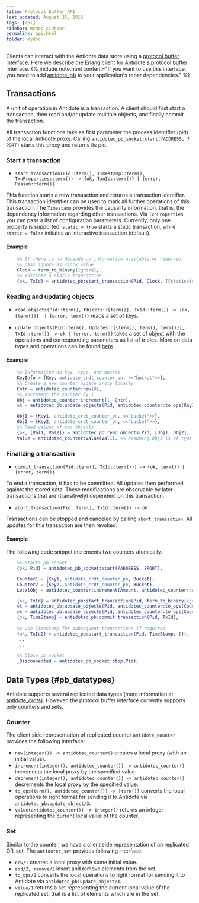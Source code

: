 ```yaml
---
title: Protocol Buffer API
last_updated: August 25, 2016
tags: [api]
sidebar: mydoc_sidebar
permalink: api.html
folder: mydoc
---
```


Clients can interact with the Antidote data store using a [protocol buffer](https://developers.google.com/protocol-buffers/) interface.
Here we describe the Erlang client for Antidote's protocol buffer interface. 
{% include note.html content="If you want to use this interface, you need to add [antidote_pb](https://github.com/SyncFree/antidote_pb) to your application's rebar dependencies." %}


## Transactions

A unit of operation in Antidote is a transaction. 
A client should first start a transaction, then read and/or update multiple objects, and finally commit the transaction.

All transaction functions take as first parameter the process identifier (pid) of the local Antidote proxy. 
Calling `antidotec_pb_socket:start(?ADDRESS, ?PORT)` starts this proxy and returns its pid.

### Start a transaction

  * `start_transaction(Pid::term(), Timestamp::term(), TxnProperties::term())
        -> {ok, TxnId::term()} | {error, Reason::term()}`

  This function starts a new transaction and returns a transaction identifier.
  This transaction identifier can be used to mark all further operations of this transaction. 
  The `Timestamp` provides the causality information, that is, the dependency information regarding other transactions. 
  Via `TxnProperties` you can pass a list of configuration parameters. 
  Currently, only one property is supported:  `static = true` starts a static transaction, 
  while `static = false` initiates an interactive transaction (default).

#### Example

```erlang
    %% If there is no dependency information available or required, 
    %% pass ignore as clock value.
    Clock = term_to_binary(ignore),
    %% Initiate a static transaction
    {ok, TxId} = antidotec_pb:start_transaction(Pid, Clock, [{static=true}]). 
```

### Reading and updating objects
  * `read_objects(Pid::term(), Objects::[term()], TxId::term()) -> {ok, [term()]}  | {error, term()}` reads a set of keys.
  
  * `update_objects(Pid::term(), Updates::[{term(), term(), term()}], TxId::term()) -> ok | {error, term()}` 
   takes a set of object with the operations and corresponding parameters as list of triples. 
   More on data types and operations can be found [here](#pb_datatypes).
  
####  Example

```erlang
    %% Information on key, type, and bucket
    KeyInfo = {Key, antidote_crdt_counter_pn, <<"bucket">>},
    %% Create a new counter update proxy locally
    Cntr = antidotec_counter:new(0),
    %% Increment the counter by 1
    Obj = antidotec_counter:increment(1, Cntr),
    ok = antidotec_pb:update_objects(Pid, antidotec_counter:to_ops(KeyInfor, Obj), TxId).

    Obj1 = {Key1, antidote_crdt_counter_pn, <<"bucket">>},
    Obj2 = {Key2, antidote_crdt_counter_pn, <<"bucket">>},
    %% Read values of two objects
    {ok, [Val1, Val2]} = antidotec_pb:read_objects(Pid, [Obj1, Obj2], TxId),
    Value = antidotec_counter:value(Val1). %% assuming Obj1 is of type counter
```

### Finalizing a transaction

  * `commit_transaction(Pid::term(), TxId::term()}) -> {ok, term()} | {error, term()}`
  
  To end a transaction, it has to be committed.
  All updates then performed against the stored data.
  These modifications are observable by later transactions that are (transitively) dependent on this transaction.

  * `abort_transaction(Pid::term(), TxId::term()) -> ok`

  Transactions can be stopped and canceled by calling `abort_transaction`.
  All updates for this transaction are then revoked.


#### Example
The following code snippet increments two counters atomically.

```erlang
    %% Starts pb socket
    {ok, Pid} = antidotec_pb_socket:start(?ADDRESS, ?PORT),

    Counter1 = {Key1, antidote_crdt_counter_pn, Bucket},
    Counter2 = {Key2, antidote_crdt_counter_pn, Bucket},
    LocalObj = antidotec_counter:increment(Amount, antidotec_counter:new(0)),

    {ok, TxId} = antidotec_pb:start_transaction(Pid, term_to_binary(ignore), {}),
    ok = antidotec_pb:update_objects(Pid, antidotec_counter:to_ops(Counter1, LocalObj),TxId),
    ok = antidotec_pb:update_objects(Pid, antidotec_counter:to_ops(Counter2, LocalObj),TxId),
    {ok, TimeStamp} = antidotec_pb:commit_transaction(Pid, TxId),
    
    %% Use TimeStamp for subsequent transactions if required
    {ok, TxId2} = antidotec_pb:start_transaction(Pid, TimeStamp, {}),
    ...
    ...

    %% Close pb socket
    _Disconnected = antidotec_pb_socket:stop(Pid),
```

## Data Types {#pb_datatypes}

Antidote supports several replicated data types (more information at [antidote_crdts](https://github.com/SyncFree/antidote_crdt)).
However, the protocol buffer interface currently supports only counters and sets.

### Counter

The client side representation of replicated counter `antidote_counter` provides the following interface:

* `new(integer()) -> antidotec_counter()` creates a local proxy (with an initial value). 
* `increment(integer(), antidotec_counter()) -> antidotec_counter()` increments the local proxy by the specified value.
* `decrement(integer(), antidotec_counter()) -> antidotec_counter()` decrements the local proxy by the specified value.
* `to_ops(term(), antidotec_counter()) -> [term()]` converts the local operations to right format for sending it to Antidote via `antidotec_pb:update_object/3`.
* `value(antidotec_counter()) -> integer()` returns an integer representing the current local value of the counter.

### Set

Similar to the counter, we have a client side representation of an replicated OR-set. The `antidotec_set` provides following interface:

* `new/1` creates a local proxy with some initial value.
* `add/2, remove/2` insert and remove elements from the set.
* `to_ops/2` converts the local operations to right format for sending it to Antidote via `antidotec_pb:update_object/3`.
* `value/1` returns a set representing the current local value of the replicated set, that is a list of elements which are in the set.
